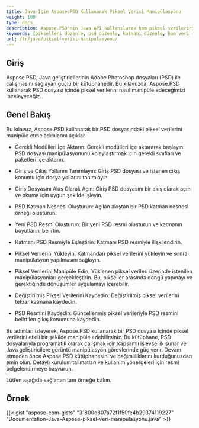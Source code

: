 ```yaml
---
title: Java İçin Aspose.PSD Kullanarak Piksel Verisi Manipülasyonu
weight: 100
type: docs
description: Aspose.PSD'nin Java API kullanılarak ham piksel verilerini doğrudan ve hızlı bir şekilde güncelleme örneği
keywords: [pikselleri düzenle, psd düzenle, katmanı düzenle, ham veri manipülasyonu, psd verisini düzenle, psd api, java, kod örneği]
url: /tr/java/piksel-verisi-manipulasyonu/
---
```


## **Giriş**
Aspose.PSD, Java geliştiricilerinin Adobe Photoshop dosyaları (PSD) ile çalışmasını sağlayan güçlü bir kütüphanedir. Bu kılavuzda, Aspose.PSD kullanarak PSD dosyası içinde piksel verilerini nasıl manipüle edeceğimizi inceleyeceğiz.

## **Genel Bakış**
Bu kılavuz, Aspose.PSD kullanarak bir PSD dosyasındaki piksel verilerini manipüle etme adımlarını açıklar.

- Gerekli Modülleri İçe Aktarın: Gerekli modülleri içe aktararak başlayın. PSD dosyası manipülasyonunu kolaylaştırmak için gerekli sınıfları ve paketleri içe aktarın.

- Giriş ve Çıkış Yollarını Tanımlayın: Giriş PSD dosyası ve istenen çıkış konumu için dosya yollarını tanımlayın.

- Giriş Dosyasını Akış Olarak Açın: Giriş PSD dosyasını bir akış olarak açın ve okuma için uygun şekilde işleyin.

- PSD Katman Nesnesi Oluşturun: Açılan akıştan bir PSD katman nesnesi örneği oluşturun.

- Yeni PSD Resmi Oluşturun: Bir yeni PSD resmi oluşturun ve katmanın boyutlarını belirtin.

- Katmanı PSD Resmiyle Eşleştirin: Katmanı PSD resmiyle ilişkilendirin.

- Piksel Verilerini Yükleyin: Katmandan piksel verilerini yükleyin ve sonra manipülasyon yapılmasını sağlayın.

- Piksel Verilerini Manipüle Edin: Yüklenen piksel verileri üzerinde istenilen manipülasyonları gerçekleştirin. Bu, pikseller arasında döngü yapmayı ve gerektiğinde dönüşümler uygulamayı içerebilir.

- Değiştirilmiş Piksel Verilerini Kaydedin: Değiştirilmiş piksel verilerini tekrar katmana kaydedin.

- PSD Resmini Kaydedin: Güncellenmiş piksel verileriyle PSD resmini belirtilen çıkış konumuna kaydedin.

Bu adımları izleyerek, Aspose.PSD kullanarak bir PSD dosyası içinde piksel verilerini etkili bir şekilde manipüle edebilirsiniz. Bu kütüphane, PSD dosyalarıyla programatik olarak çalışmak için kapsamlı işlevsellik sunar ve Java geliştiricilere görüntü manipülasyon görevlerinde güç verir.
Devam etmeden önce Aspose.PSD kütüphanesini ve bağımlılıklarını kurduğunuzdan emin olun. Detaylı kurulum talimatları ve kullanım yönergeleri için resmi belgelendirmeye başvurun.

Lütfen aşağıda sağlanan tam örneğe bakın.

## **Örnek**
{{< gist "aspose-com-gists" "31800d807a72f1f50fe4b29374119227" "Documentation-Java-Aspose-piksel-veri-manipulasyonu.java" >}}
